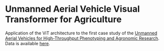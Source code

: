 # Unmanned Aerial Vehicle Visual Transformer for Agriculture

Application of the ViT architecture to the first case study of the <a href='https://journals.plos.org/plosone/article?id=10.1371/journal.pone.0159781'>Unmanned Aerial Vehicles for High-Throughput Phenotyping and Agronomic Research</a>.
<br />
Data is available <a href='https://zenodo.org/records/5089956#.ZD5i2t1BxD9'>here</a>.